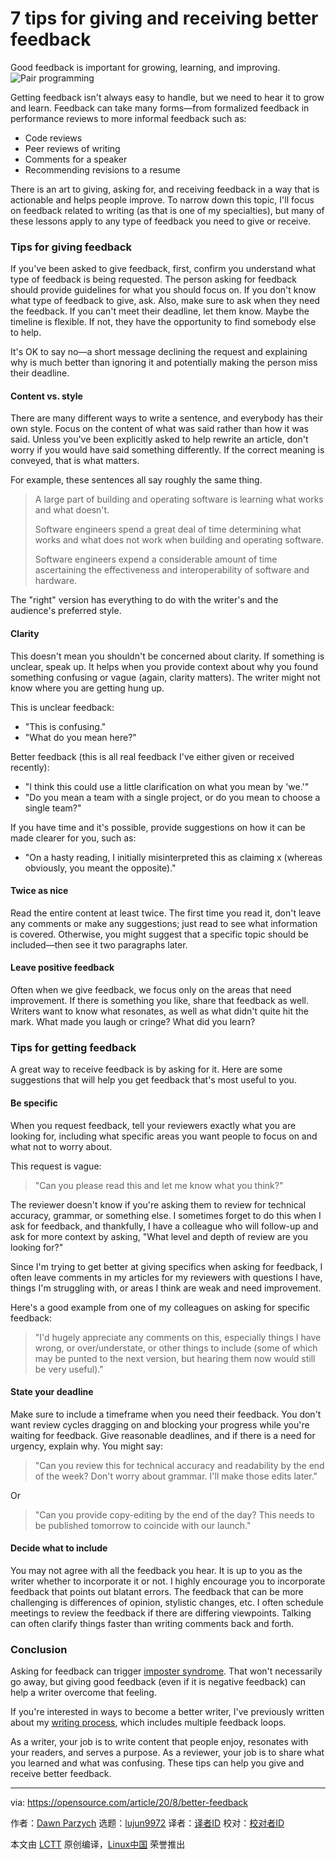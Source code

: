 [#]: collector: (lujun9972)
[#]: translator: ( )
[#]: reviewer: ( )
[#]: publisher: ( )
[#]: url: ( )
[#]: subject: (7 tips for giving and receiving better feedback)
[#]: via: (https://opensource.com/article/20/8/better-feedback)
[#]: author: (Dawn Parzych https://opensource.com/users/dawnparzych)

7 tips for giving and receiving better feedback
======
Good feedback is important for growing, learning, and improving.
![Pair programming][1]

Getting feedback isn't always easy to handle, but we need to hear it to grow and learn. Feedback can take many forms—from formalized feedback in performance reviews to more informal feedback such as:

  * Code reviews
  * Peer reviews of writing
  * Comments for a speaker
  * Recommending revisions to a resume



There is an art to giving, asking for, and receiving feedback in a way that is actionable and helps people improve. To narrow down this topic, I'll focus on feedback related to writing (as that is one of my specialties), but many of these lessons apply to any type of feedback you need to give or receive.

### Tips for giving feedback

If you've been asked to give feedback, first, confirm you understand what type of feedback is being requested. The person asking for feedback should provide guidelines for what you should focus on. If you don't know what type of feedback to give, ask. Also, make sure to ask when they need the feedback. If you can't meet their deadline, let them know. Maybe the timeline is flexible. If not, they have the opportunity to find somebody else to help.

It's OK to say no—a short message declining the request and explaining why is much better than ignoring it and potentially making the person miss their deadline.

#### Content vs. style

There are many different ways to write a sentence, and everybody has their own style. Focus on the content of what was said rather than how it was said. Unless you've been explicitly asked to help rewrite an article, don't worry if you would have said something differently. If the correct meaning is conveyed, that is what matters.

For example, these sentences all say roughly the same thing.

> A large part of building and operating software is learning what works and what doesn't.
>
> Software engineers spend a great deal of time determining what works and what does not work when building and operating software.
>
> Software engineers expend a considerable amount of time ascertaining the effectiveness and interoperability of software and hardware.

The "right" version has everything to do with the writer's and the audience's preferred style.

#### Clarity

This doesn't mean you shouldn't be concerned about clarity. If something is unclear, speak up. It helps when you provide context about why you found something confusing or vague (again, clarity matters). The writer might not know where you are getting hung up.

This is unclear feedback:

  * "This is confusing."
  * "What do you mean here?"



Better feedback (this is all real feedback I've either given or received recently):

  * "I think this could use a little clarification on what you mean by 'we.'"
  * "Do you mean a team with a single project, or do you mean to choose a single team?"



If you have time and it's possible, provide suggestions on how it can be made clearer for you, such as:

  * "On a hasty reading, I initially misinterpreted this as claiming x (whereas obviously, you meant the opposite)."



#### Twice as nice

Read the entire content at least twice. The first time you read it, don't leave any comments or make any suggestions; just read to see what information is covered. Otherwise, you might suggest that a specific topic should be included—then see it two paragraphs later.

#### Leave positive feedback

Often when we give feedback, we focus only on the areas that need improvement. If there is something you like, share that feedback as well. Writers want to know what resonates, as well as what didn't quite hit the mark. What made you laugh or cringe? What did you learn?

### Tips for getting feedback

A great way to receive feedback is by asking for it. Here are some suggestions that will help you get feedback that's most useful to you.

#### Be specific

When you request feedback, tell your reviewers exactly what you are looking for, including what specific areas you want people to focus on and what not to worry about.

This request is vague:

> "Can you please read this and let me know what you think?"

The reviewer doesn't know if you're asking them to review for technical accuracy, grammar, or something else. I sometimes forget to do this when I ask for feedback, and thankfully, I have a colleague who will follow-up and ask for more context by asking, "What level and depth of review are you looking for?"

Since I'm trying to get better at giving specifics when asking for feedback, I often leave comments in my articles for my reviewers with questions I have, things I'm struggling with, or areas I think are weak and need improvement.

Here's a good example from one of my colleagues on asking for specific feedback:

> "I'd hugely appreciate any comments on this, especially things I have wrong, or over/understate, or other things to include (some of which may be punted to the next version, but hearing them now would still be very useful)."

#### State your deadline

Make sure to include a timeframe when you need their feedback. You don't want review cycles dragging on and blocking your progress while you're waiting for feedback. Give reasonable deadlines, and if there is a need for urgency, explain why. You might say:

> "Can you review this for technical accuracy and readability by the end of the week? Don't worry about grammar. I'll make those edits later."

Or

> "Can you provide copy-editing by the end of the day? This needs to be published tomorrow to coincide with our launch."

#### Decide what to include

You may not agree with all the feedback you hear. It is up to you as the writer whether to incorporate it or not. I highly encourage you to incorporate feedback that points out blatant errors. The feedback that can be more challenging is differences of opinion, stylistic changes, etc. I often schedule meetings to review the feedback if there are differing viewpoints. Talking can often clarify things faster than writing comments back and forth.

### Conclusion

Asking for feedback can trigger [imposter syndrome][2]. That won't necessarily go away, but giving good feedback (even if it is negative feedback) can help a writer overcome that feeling.

If you're interested in ways to become a better writer, I've previously written about my [writing process][3], which includes multiple feedback loops.

As a writer, your job is to write content that people enjoy, resonates with your readers, and serves a purpose. As a reviewer, your job is to share what you learned and what was confusing. These tips can help you give and receive better feedback.

--------------------------------------------------------------------------------

via: https://opensource.com/article/20/8/better-feedback

作者：[Dawn Parzych][a]
选题：[lujun9972][b]
译者：[译者ID](https://github.com/译者ID)
校对：[校对者ID](https://github.com/校对者ID)

本文由 [LCTT](https://github.com/LCTT/TranslateProject) 原创编译，[Linux中国](https://linux.cn/) 荣誉推出

[a]: https://opensource.com/users/dawnparzych
[b]: https://github.com/lujun9972
[1]: https://opensource.com/sites/default/files/styles/image-full-size/public/lead-images/collab-team-pair-programming-code-keyboard.png?itok=kBeRTFL1 (Pair programming)
[2]: https://opensource.com/article/19/11/my-first-open-source-contribution-impostor-syndrome
[3]: https://opensource.com/article/20/5/write-about-open-source-software
